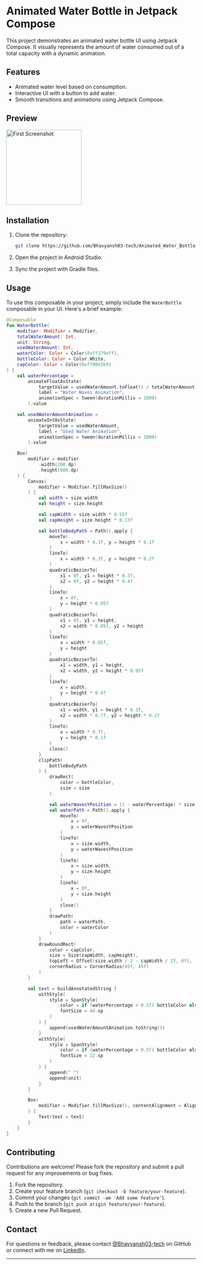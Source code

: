 # Animated Water Bottle in Jetpack Compose

This project demonstrates an animated water bottle UI using Jetpack Compose. It visually represents the amount of water consumed out of a total capacity with a dynamic animation.

## Features

- Animated water level based on consumption.
- Interactive UI with a button to add water.
- Smooth transitions and animations using Jetpack Compose.

## Preview

<img src="https://github.com/user-attachments/assets/f5b9644f-ee4e-4e28-9779-df36b1a375b7" alt="First Screenshot" style="width: 200px; height: auto; margin-right: 10px;">

## Installation

1. Clone the repository:
    ```sh
    git clone https://github.com/Bhavyansh03-tech/Animated_Water_Bottle.git
    ```

2. Open the project in Android Studio.

3. Sync the project with Gradle files.

## Usage

To use this composable in your project, simply include the `WaterBottle` composable in your UI. Here's a brief example:

```kotlin
@Composable
fun WaterBottle(
    modifier: Modifier = Modifier,
    totalWaterAmount: Int,
    unit: String,
    usedWaterAmount: Int,
    waterColor: Color = Color(0xff279eff),
    bottleColor: Color = Color.White,
    capColor: Color = Color(0xff0065b9)
) {
    val waterPercentage =
        animateFloatAsState(
            targetValue = usedWaterAmount.toFloat() / totalWaterAmount.toFloat(),
            label = "Water Waves Animation",
            animationSpec = tween(durationMillis = 1000)
        ).value

    val usedWaterAmountAnimation =
        animateIntAsState(
            targetValue = usedWaterAmount,
            label = "Used Water Animation",
            animationSpec = tween(durationMillis = 1000)
        ).value

    Box(
        modifier = modifier
            .width(200.dp)
            .height(600.dp)
    ) {
        Canvas(
            modifier = Modifier.fillMaxSize()
        ) {
            val width = size.width
            val height = size.height

            val capWidth = size.width * 0.55f
            val capHeight = size.height * 0.13f

            val bottleBodyPath = Path().apply {
                moveTo(
                    x = width * 0.3f, y = height * 0.1f
                )
                lineTo(
                    x = width * 0.3f, y = height * 0.2f
                )
                quadraticBezierTo(
                    x1 = 0f, y1 = height * 0.3f,
                    x2 = 0f, y2 = height * 0.4f
                )
                lineTo(
                    x = 0f,
                    y = height * 0.95f
                )
                quadraticBezierTo(
                    x1 = 0f, y1 = height,
                    x2 = width * 0.05f, y2 = height
                )
                lineTo(
                    x = width * 0.95f,
                    y = height
                )
                quadraticBezierTo(
                    x1 = width, y1 = height,
                    x2 = width, y2 = height * 0.95f
                )
                lineTo(
                    x = width,
                    y = height * 0.4f
                )
                quadraticBezierTo(
                    x1 = width, y1 = height * 0.3f,
                    x2 = width * 0.7f, y2 = height * 0.2f
                )
                lineTo(
                    x = width * 0.7f,
                    y = height * 0.1f
                )
                close()
            }
            clipPath(
                bottleBodyPath
            ) {
                drawRect(
                    color = bottleColor,
                    size = size
                )

                val waterWavesYPosition = (1 - waterPercentage) * size.height
                val waterPath = Path().apply {
                    moveTo(
                        x = 0f,
                        y = waterWavesYPosition
                    )
                    lineTo(
                        x = size.width,
                        y = waterWavesYPosition
                    )
                    lineTo(
                        x = size.width,
                        y = size.height
                    )
                    lineTo(
                        x = 0f,
                        y = size.height
                    )
                    close()
                }
                drawPath(
                    path = waterPath,
                    color = waterColor
                )
            }
            drawRoundRect(
                color = capColor,
                size = Size(capWidth, capHeight),
                topLeft = Offset(size.width / 2 - capWidth / 2f, 0f),
                cornerRadius = CornerRadius(45f, 45f)
            )
        }

        val text = buildAnnotatedString {
            withStyle(
                style = SpanStyle(
                    color = if (waterPercentage > 0.5f) bottleColor else waterColor,
                    fontSize = 44.sp
                )
            ) {
                append(usedWaterAmountAnimation.toString())
            }
            withStyle(
                style = SpanStyle(
                    color = if (waterPercentage > 0.5f) bottleColor else waterColor,
                    fontSize = 22.sp
                )
            ) {
                append(" ")
                append(unit)
            }
        }

        Box(
            modifier = Modifier.fillMaxSize(), contentAlignment = Alignment.Center
        ) {
            Text(text = text)
        }
    }
}
```

## Contributing

Contributions are welcome! Please fork the repository and submit a pull request for any improvements or bug fixes.

1. Fork the repository.
2. Create your feature branch (`git checkout -b feature/your-feature`).
3. Commit your changes (`git commit -am 'Add some feature'`).
4. Push to the branch (`git push origin feature/your-feature`).
5. Create a new Pull Request.

## Contact

For questions or feedback, please contact [@Bhavyansh03-tech](https://github.com/Bhavyansh03-tech) on GitHub or connect with me on [LinkedIn](https://www.linkedin.com/in/bhavyansh03/).

---
